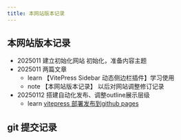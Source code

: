 ```yaml
---
title: 本网站版本记录
---
```


## 本网站版本记录

+ 2025011 建立初始化网站
    初始化，准备内容主题
+ 2025011 两篇文章
    - learn 【VitePress Sidebar 动态侧边栏插件】学习使用
    - note 【本网站版本记录】  以后对网站调整修订记录
+ 20250112 搭建自动化发布、调整outline展示层级
    - learn [vitepress 部署发布到github pages](/learn\20250112_vitepress_deploy_to_gitpages.md)

## git 提交记录